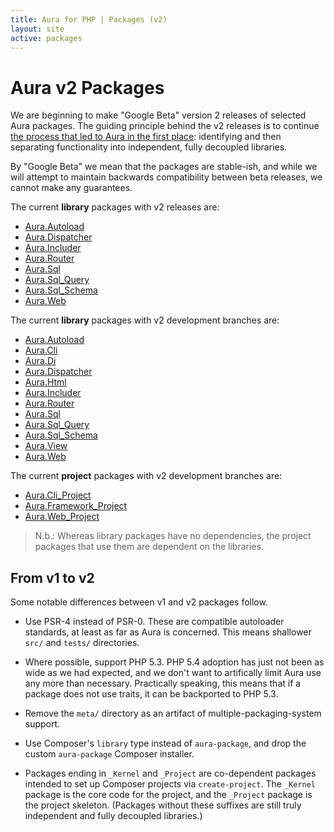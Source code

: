 ```yaml
---
title: Aura for PHP | Packages (v2)
layout: site
active: packages
---
```


Aura v2 Packages
================

We are beginning to make "Google Beta" version 2 releases of selected Aura packages.  The guiding principle behind the v2 releases is to continue [the process that led to Aura in the first place](/packages): identifying and then separating functionality into independent, fully decoupled libraries.

By "Google Beta" we mean that the packages are stable-ish, and while we will attempt to maintain backwards compatibility between beta releases, we cannot make any guarantees.

The current **library** packages with v2 releases are:

- [Aura.Autoload](https://github.com/auraphp/Aura.Autoload/releases)
- [Aura.Dispatcher](https://github.com/auraphp/Aura.Includer/releases)
- [Aura.Includer](https://github.com/auraphp/Aura.Includer/releases)
- [Aura.Router](https://github.com/auraphp/Aura.Router/releases)
- [Aura.Sql](https://github.com/auraphp/Aura.Sql/releases)
- [Aura.Sql_Query](https://github.com/auraphp/Aura.Sql_Query/releases)
- [Aura.Sql_Schema](https://github.com/auraphp/Aura.Sql_Schema/releases)
- [Aura.Web](https://github.com/auraphp/Aura.Web/releases)

The current **library** packages with v2 development branches are:

- [Aura.Autoload](https://github.com/auraphp/Aura.Autoload/tree/develop-2)
- [Aura.Cli](https://github.com/auraphp/Aura.Cli/tree/develop-2)
- [Aura.Di](https://github.com/auraphp/Aura.Di/tree/develop-2)
- [Aura.Dispatcher](https://github.com/auraphp/Aura.Dispatcher/tree/develop-2)
- [Aura.Html](https://github.com/auraphp/Aura.Html/tree/develop-2)
- [Aura.Includer](https://github.com/auraphp/Aura.Includer/tree/develop-2)
- [Aura.Router](https://github.com/auraphp/Aura.Router/tree/develop-2)
- [Aura.Sql](https://github.com/auraphp/Aura.Sql/tree/develop-2)
- [Aura.Sql_Query](https://github.com/auraphp/Aura.Sql_Query/tree/develop-2)
- [Aura.Sql_Schema](https://github.com/auraphp/Aura.Sql_Schema/tree/develop-2)
- [Aura.View](https://github.com/auraphp/Aura.View/tree/develop-2)
- [Aura.Web](https://github.com/auraphp/Aura.Web/tree/develop-2)

The current **project** packages with v2 development branches are:

- [Aura.Cli_Project](https://github.com/auraphp/Aura.Cli_Project)
- [Aura.Framework_Project](https://github.com/auraphp/Aura.Framework_Project)
- [Aura.Web_Project](https://github.com/auraphp/Aura.Web_Project)

> N.b.: Whereas library packages have no dependencies, the project packages that use them are dependent on the libraries.


From v1 to v2
-------------

Some notable differences between v1 and v2 packages follow.

- Use PSR-4 instead of PSR-0. These are compatible autoloader standards, at least as far as Aura is concerned.  This means shallower `src/` and `tests/` directories.

- Where possible, support PHP 5.3. PHP 5.4 adoption has just not been as wide as we had expected, and we don't want to artifically limit Aura use any more than necessary. Practically speaking, this means that if a package does not use traits, it can be backported to PHP 5.3.

- Remove the `meta/` directory as an artifact of multiple-packaging-system support.

- Use Composer's `library` type instead of `aura-package`, and drop the custom `aura-package` Composer installer.

- Packages ending in `_Kernel` and `_Project` are co-dependent packages intended to set up Composer projects via `create-project`.  The `_Kernel` package is the core code for the project, and the `_Project` package is the project skeleton.  (Packages without these suffixes are still truly independent and fully decoupled libraries.)
